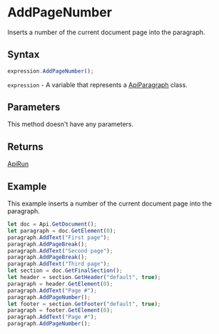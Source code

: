 # AddPageNumber

Inserts a number of the current document page into the paragraph.

## Syntax

```javascript
expression.AddPageNumber();
```

`expression` - A variable that represents a [ApiParagraph](../ApiParagraph.md) class.

## Parameters

This method doesn't have any parameters.

## Returns

[ApiRun](../../ApiRun/ApiRun.md)

## Example

This example inserts a number of the current document page into the paragraph.

```javascript
let doc = Api.GetDocument();
let paragraph = doc.GetElement(0);
paragraph.AddText("First page");
paragraph.AddPageBreak();
paragraph.AddText("Second page");
paragraph.AddPageBreak();
paragraph.AddText("Third page");
let section = doc.GetFinalSection();
let header = section.GetHeader("default", true);
paragraph = header.GetElement(0);
paragraph.AddText("Page #");
paragraph.AddPageNumber();
let footer = section.GetFooter("default", true);
paragraph = footer.GetElement(0);
paragraph.AddText("Page #");
paragraph.AddPageNumber();
```
